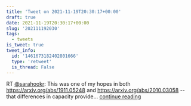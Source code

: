 ```yaml
---
title: 'Tweet on 2021-11-19T20:30:17+00:00'
draft: true
date: 2021-11-19T20:30:17+00:00
slug: '202111192030'
tags:
  - tweets
is_tweet: true
tweet_info:
  id: '1461673182402801666'
  type: 'retweet'
  is_thread: False
---
```




RT [@sarahookr](https://x.com/sarahookr): This was one of my hopes in both <https://arxiv.org/abs/1911.05248> and <https://arxiv.org/abs/2010.03058> -- that differences in capacity provide… [continue reading](https://x.com/sytelus/status/1461673182402801666)
